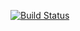 [![Build Status](https://travis-ci.org/VictorSnow13/ttt.svg?branch=master)](https://travis-ci.org/VictorSnow13/ttt)
